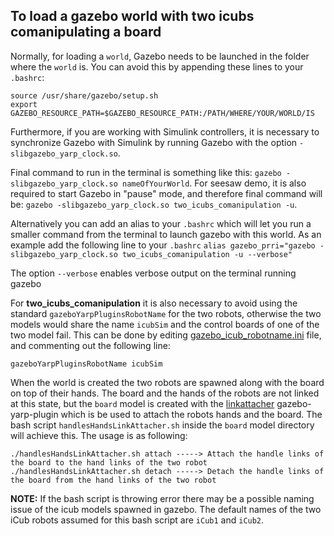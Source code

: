 ## To load a gazebo world with two icubs comanipulating a board

Normally, for loading a `world`, Gazebo needs to be launched in the folder where the `world` is. You can avoid this by appending these lines to your `.bashrc`:

```
source /usr/share/gazebo/setup.sh
export GAZEBO_RESOURCE_PATH=$GAZEBO_RESOURCE_PATH:/PATH/WHERE/YOUR/WORLD/IS

```

Furthermore, if you are working with Simulink controllers, it is necessary to synchronize Gazebo with Simulink by running Gazebo with the option `-slibgazebo_yarp_clock.so`.

Final command to run in the terminal is something like this: `gazebo -slibgazebo_yarp_clock.so nameOfYourWorld`. For seesaw demo, it is also required to start Gazebo in "pause" mode, and therefore final command will be: `gazebo -slibgazebo_yarp_clock.so two_icubs_comanipulation -u`.

Alternatively you can add an alias to your `.bashrc` which will let you run a smaller command from the terminal to launch gazebo with this world. As an example add the following line to your `.bashrc`
`alias gazebo_prri="gazebo -slibgazebo_yarp_clock.so two_icubs_comanipulation -u --verbose"`

The option `--verbose` enables verbose output on the terminal running gazebo

For **two_icubs_comanipulation** it is also necessary to avoid using the standard `gazeboYarpPluginsRobotName` for the two robots, otherwise the two models would share the name `icubSim` and the control boards of one of the two model fail.
This can be done by editing [gazebo_icub_robotname.ini](https://github.com/robotology/icub-gazebo/blob/master/icub/conf/gazebo_icub_robotname.ini) file, and commenting out the following line:

 ```
gazeboYarpPluginsRobotName icubSim

 ```
 When the world is created the two robots are spawned along with the board on top of their hands. The board and the hands of the robots are not linked at this state, but the `board` model is created with the [linkattacher](https://github.com/robotology/gazebo-yarp-plugins/tree/master/plugins/linkattacher) gazebo-yarp-plugin which is be used to attach the robots hands and the board. The bash script `handlesHandsLinkAttacher.sh` inside the `board` model directory will achieve this. The usage is as following:

```
./handlesHandsLinkAttacher.sh attach -----> Attach the handle links of the board to the hand links of the two robot
./handlesHandsLinkAttacher.sh detach -----> Detach the handle links of the board from the hand links of the two robot
 ```

 **NOTE:** If the bash script is throwing error there may be a possible naming issue of the icub models spawned in gazebo. The default names of the two iCub robots assumed for this bash script are `iCub1` and `iCub2`.


